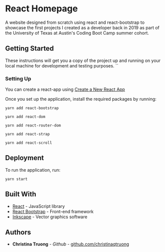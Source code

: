 
# React Homepage

A website designed from scratch using react and react-bootstrap to showcase the first projects I created as a developer back in 2019 as part of the University of Texas at Austin's Coding Boot Camp summer cohort. 

## Getting Started

These instructions will get you a copy of the project up and running on your local machine for development and testing purposes.
``
### Setting Up

You can create a react-app using [Create a New React App](https://reactjs.org/docs/create-a-new-react-app.html)

Once you set up the application, install the required packages by running:
```
yarn add react-bootstrap
```
```
yarn add react-dom
```
```
yarn add react-router-dom
```
```
yarn add react-strap
```

```
yarn add react-scroll
```
## Deployment

To run the application, run:

    yarn start

## Built With

* [React]([https://reactjs.org/docs/create-a-new-react-app.html](https://reactjs.org/docs/create-a-new-react-app.html)) - JavaScript library
* [React Bootstrap]([https://react-bootstrap.github.io/](https://react-bootstrap.github.io/)) - Front-end framework
*  [Inkscape]([[https://inkscape.org/](https://inkscape.org/)]([https://inkscape.org/](https://inkscape.org/))) - Vector graphics software 

## Authors

* **Christina Truong** - *Github* - [github.com/christinaqtruong](github.com/christinaqtruong)
